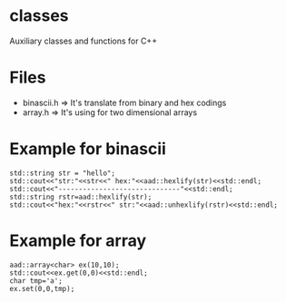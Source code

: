 # classes
Auxiliary classes and functions for C++

# Files
* binascii.h => It's translate from binary and hex codings 
* array.h => It's using for two dimensional arrays

# Example for binascii
```
std::string str = "hello";
std::cout<<"str:"<<str<<" hex:"<<aad::hexlify(str)<<std::endl;
std::cout<<"------------------------------"<<std::endl;
std::string rstr=aad::hexlify(str);
std::cout<<"hex:"<<rstr<<" str:"<<aad::unhexlify(rstr)<<std::endl;
```

# Example for array
```
aad::array<char> ex(10,10);
std::cout<<ex.get(0,0)<<std::endl;
char tmp='a';
ex.set(0,0,tmp);
```
